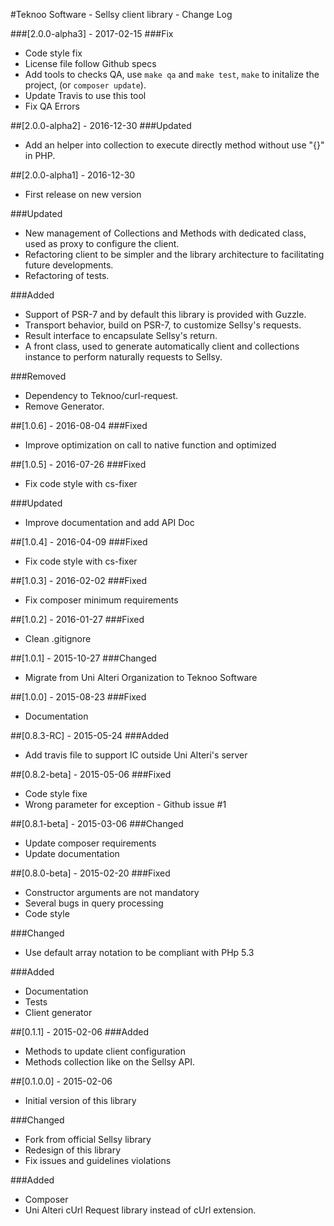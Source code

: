 #Teknoo Software - Sellsy client library - Change Log

###[2.0.0-alpha3] - 2017-02-15
###Fix
- Code style fix
- License file follow Github specs
- Add tools to checks QA, use `make qa` and `make test`, `make` to initalize the project, (or `composer update`).
- Update Travis to use this tool
- Fix QA Errors

##[2.0.0-alpha2] - 2016-12-30
###Updated
- Add an helper into collection to execute directly method without use "{}" in PHP.

##[2.0.0-alpha1] - 2016-12-30
- First release on new version

###Updated
- New management of Collections and Methods with dedicated class, used as proxy to configure the client.
- Refactoring client to be simpler and the library architecture to facilitating future developments.
- Refactoring of tests.

###Added
- Support of PSR-7 and by default this library is provided with Guzzle.
- Transport behavior, build on PSR-7, to customize Sellsy's requests.
- Result interface to encapsulate Sellsy's return.
- A front class, used to generate automatically client and collections instance to perform naturally requests to Sellsy.

###Removed
- Dependency to Teknoo/curl-request.
- Remove Generator.

##[1.0.6] - 2016-08-04
###Fixed
- Improve optimization on call to native function and optimized

##[1.0.5] - 2016-07-26
###Fixed
- Fix code style with cs-fixer

###Updated
- Improve documentation and add API Doc

##[1.0.4] - 2016-04-09
###Fixed
- Fix code style with cs-fixer

##[1.0.3] - 2016-02-02
###Fixed
- Fix composer minimum requirements

##[1.0.2] - 2016-01-27
###Fixed
- Clean .gitignore

##[1.0.1] - 2015-10-27
###Changed
- Migrate from Uni Alteri Organization to Teknoo Software

##[1.0.0] - 2015-08-23
###Fixed
- Documentation

##[0.8.3-RC] - 2015-05-24
###Added
- Add travis file to support IC outside Uni Alteri's server

##[0.8.2-beta] - 2015-05-06
###Fixed
- Code style fixe
- Wrong parameter for exception - Github issue #1

##[0.8.1-beta] - 2015-03-06
###Changed
- Update composer requirements
- Update documentation

##[0.8.0-beta] - 2015-02-20
###Fixed
- Constructor arguments are not mandatory
- Several bugs in query processing
- Code style

###Changed
- Use default array notation to be compliant with PHp 5.3

###Added
- Documentation
- Tests
- Client generator

##[0.1.1] - 2015-02-06
###Added
- Methods to update client configuration
- Methods collection like on the Sellsy API.

##[0.1.0.0] - 2015-02-06
- Initial version of this library

###Changed
- Fork from official Sellsy library 
- Redesign of this library
- Fix issues and guidelines violations

###Added
- Composer
- Uni Alteri cUrl Request library instead of cUrl extension.
